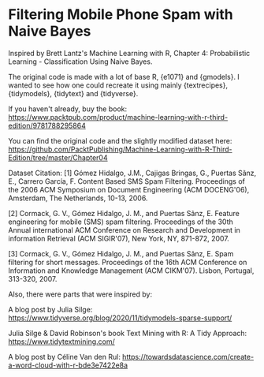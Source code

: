 # Filtering Mobile Phone Spam with Naive Bayes

Inspired by Brett Lantz's Machine Learning with R, Chapter 4: Probabilistic Learning - Classification Using Naive Bayes.

The original code is made with a lot of base R, {e1071} and {gmodels}. I wanted to see how one could recreate it using mainly {textrecipes}, {tidymodels}, {tidytext} and {tidyverse}.

If you haven't already, buy the book: https://www.packtpub.com/product/machine-learning-with-r-third-edition/9781788295864

You can find the original code and the slightly modified dataset here:
https://github.com/PacktPublishing/Machine-Learning-with-R-Third-Edition/tree/master/Chapter04

Dataset Citation:
[1] Gómez Hidalgo, J.M., Cajigas Bringas, G., Puertas Sãnz, E., Carrero García, F. Content Based SMS Spam Filtering. Proceedings of the 2006 ACM Symposium on Document Engineering (ACM DOCENG'06), Amsterdam, The Netherlands, 10-13, 2006.

[2] Cormack, G. V., Gómez Hidalgo, J. M., and Puertas Sãnz, E. Feature engineering for mobile (SMS) spam filtering. Proceedings of the 30th Annual international ACM Conference on Research and Development in information Retrieval (ACM SIGIR'07), New York, NY, 871-872, 2007.

[3] Cormack, G. V., Gómez Hidalgo, J. M., and Puertas Sãnz, E. Spam filtering for short messages. Proceedings of the 16th ACM Conference on Information and Knowledge Management (ACM CIKM'07). Lisbon, Portugal, 313-320, 2007.

Also, there were parts that were inspired by:

A blog post by Julia Silge:
https://www.tidyverse.org/blog/2020/11/tidymodels-sparse-support/

Julia Silge & David Robinson's book Text Mining with R: A Tidy Approach: https://www.tidytextmining.com/

A blog post by Céline Van den Rul:
https://towardsdatascience.com/create-a-word-cloud-with-r-bde3e7422e8a
